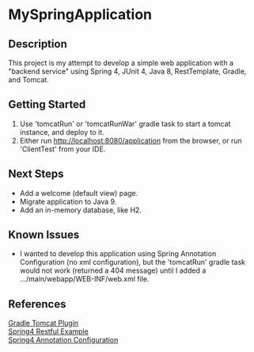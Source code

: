 # MySpringApplication

## Description
This project is my attempt to develop a simple web application with a "backend service" 
using Spring 4, JUnit 4, Java 8, RestTemplate, Gradle, and Tomcat.  

## Getting Started
1. Use 'tomcatRun' or 'tomcatRunWar' gradle task to start a tomcat instance, and deploy to it.
2. Either run [http://localhost:8080/application](http://localhost:8080/application) from the
browser, or run 'ClientTest' from your IDE.

## Next Steps
- Add a welcome (default view) page.
- Migrate application to Java 9.
- Add an in-memory database, like H2.

## Known Issues
- I wanted to develop this application using Spring Annotation Configuration (no xml configuration), but the
'tomcatRun' gradle task would not work (returned a 404 message) until I added a .../main/webapp/WEB-INF/web.xml file.  

## References
[Gradle Tomcat Plugin](https://github.com/bmuschko/gradle-tomcat-plugin)  
[Spring4 Restful Example](https://github.com/viralpatel/spring4-restful-example)  
[Spring4 Annotation Configuration](http://javacodeimpl.blogspot.com/2017/02/spring-4-annotation-configuration.html)  

